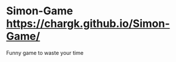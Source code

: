 # Simon-Game                                          https://chargk.github.io/Simon-Game/
Funny game to waste your time
